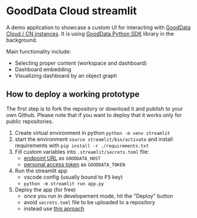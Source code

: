 # GoodData Cloud streamlit

A demo application to showcase a custom UI for interacting with [GoodData Cloud / CN instances](https://www.gooddata.com/docs/). It is using [GoodData Python SDK](https://www.gooddata.com/docs/python-sdk/latest/) library in the background.

Main functionality include:

- Selecting proper content (workspace and dashboard)
- Dashboard embedding
- Visualizing dashboard by an object graph

## How to deploy a working prototype

The first step is to fork the repository or download it and publish to your own Github. Please note that if you want to deploy that it works only for public repositories.

1. Create virtual environment in python `python -m venv streamlit`
2. start the environment `source streamlit/bin/activate` and install requirements with `pip install -r ./requirements.txt` 
3. Fill custom variables into `.streamlit/secrets.toml` file: 
   - [endpoint URL](https://www.gooddata.com/developers/cloud-native/doc/cloud/getting-started/get-gooddata/) as `GOODDATA_HOST`
   - [personal access token](https://www.gooddata.com/developers/cloud-native/doc/cloud/getting-started/create-api-token/) as `GOODDATA_TOKEN`
4. Run the streamlit app
   - vscode config (usually bound to <kbd>F5</kbd> key)
   - `python -m streamlit run app.py`
5. Deploy the app (for free)
   - once you run in developement mode, hit the "Deploy" button
   - avoid `secrets.toml` file to be uploaded to a repository
   - instead use [this aproach](https://docs.streamlit.io/streamlit-community-cloud/get-started/deploy-an-app/connect-to-data-sources/secrets-management)


